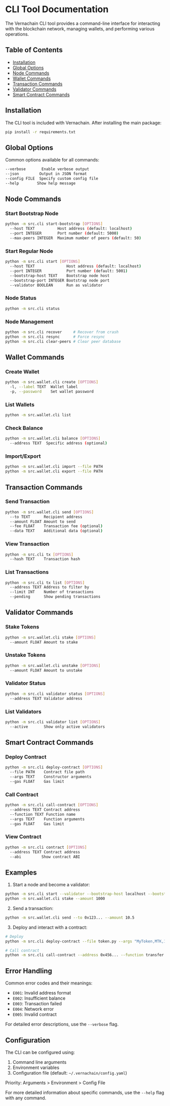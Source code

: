# CLI Tool Documentation

The Vernachain CLI tool provides a command-line interface for interacting with the blockchain network, managing wallets, and performing various operations.

## Table of Contents
- [Installation](#installation)
- [Global Options](#global-options)
- [Node Commands](#node-commands)
- [Wallet Commands](#wallet-commands)
- [Transaction Commands](#transaction-commands)
- [Validator Commands](#validator-commands)
- [Smart Contract Commands](#smart-contract-commands)

## Installation

The CLI tool is included with Vernachain. After installing the main package:
```bash
pip install -r requirements.txt
```

## Global Options

Common options available for all commands:
```bash
--verbose       Enable verbose output
--json         Output in JSON format
--config FILE  Specify custom config file
--help        Show help message
```

## Node Commands
  
### Start Bootstrap Node
```bash
python -m src.cli start-bootstrap [OPTIONS]
  --host TEXT          Host address (default: localhost)
  --port INTEGER       Port number (default: 5000)
  --max-peers INTEGER  Maximum number of peers (default: 50)
```
  
### Start Regular Node
```bash
python -m src.cli start [OPTIONS]
  --host TEXT              Host address (default: localhost)
  --port INTEGER           Port number (default: 5001)
  --bootstrap-host TEXT    Bootstrap node host
  --bootstrap-port INTEGER Bootstrap node port
  --validator BOOLEAN      Run as validator
```

### Node Status
```bash
python -m src.cli status
```

### Node Management
```bash
python -m src.cli recover     # Recover from crash
python -m src.cli resync      # Force resync
python -m src.cli clear-peers # Clear peer database
```

## Wallet Commands

### Create Wallet
```bash
python -m src.wallet.cli create [OPTIONS]
  -l, --label TEXT  Wallet label
  -p, --password    Set wallet password
```

### List Wallets
```bash
python -m src.wallet.cli list
```

### Check Balance
```bash
python -m src.wallet.cli balance [OPTIONS]
  --address TEXT  Specific address (optional)
```

### Import/Export
```bash
python -m src.wallet.cli import --file PATH
python -m src.wallet.cli export --file PATH
```

## Transaction Commands

### Send Transaction
```bash
python -m src.wallet.cli send [OPTIONS]
  --to TEXT      Recipient address
  --amount FLOAT Amount to send
  --fee FLOAT    Transaction fee (optional)
  --data TEXT    Additional data (optional)
```

### View Transaction
```bash
python -m src.cli tx [OPTIONS]
  --hash TEXT    Transaction hash
```

### List Transactions
```bash
python -m src.cli tx list [OPTIONS]
  --address TEXT Address to filter by
  --limit INT    Number of transactions
  --pending      Show pending transactions
```

## Validator Commands

### Stake Tokens
```bash
python -m src.wallet.cli stake [OPTIONS]
  --amount FLOAT Amount to stake
```

### Unstake Tokens
```bash
python -m src.wallet.cli unstake [OPTIONS]
  --amount FLOAT Amount to unstake
```

### Validator Status
```bash
python -m src.cli validator status [OPTIONS]
  --address TEXT Validator address
```

### List Validators
```bash
python -m src.cli validator list [OPTIONS]
  --active       Show only active validators
```

## Smart Contract Commands

### Deploy Contract
```bash
python -m src.cli deploy-contract [OPTIONS]
  --file PATH    Contract file path
  --args TEXT    Constructor arguments
  --gas FLOAT    Gas limit
```

### Call Contract
```bash
python -m src.cli call-contract [OPTIONS]
  --address TEXT Contract address
  --function TEXT Function name
  --args TEXT    Function arguments
  --gas FLOAT    Gas limit
```

### View Contract
```bash
python -m src.cli contract [OPTIONS]
  --address TEXT Contract address
  --abi         Show contract ABI
```

## Examples

1. Start a node and become a validator:
```bash
python -m src.cli start --validator --bootstrap-host localhost --bootstrap-port 5000
python -m src.wallet.cli stake --amount 1000
```

2. Send a transaction:
```bash
python -m src.wallet.cli send --to 0x123... --amount 10.5
```

3. Deploy and interact with a contract:
```bash
# Deploy
python -m src.cli deploy-contract --file token.py --args "MyToken,MTK,1000000"

# Call contract
python -m src.cli call-contract --address 0x456... --function transfer --args "0x789...,100"
```

## Error Handling

Common error codes and their meanings:
- `E001`: Invalid address format
- `E002`: Insufficient balance
- `E003`: Transaction failed
- `E004`: Network error
- `E005`: Invalid contract

For detailed error descriptions, use the `--verbose` flag.

## Configuration

The CLI can be configured using:
1. Command line arguments
2. Environment variables
3. Configuration file (default: `~/.vernachain/config.yaml`)

Priority: Arguments > Environment > Config File

For more detailed information about specific commands, use the `--help` flag with any command. 